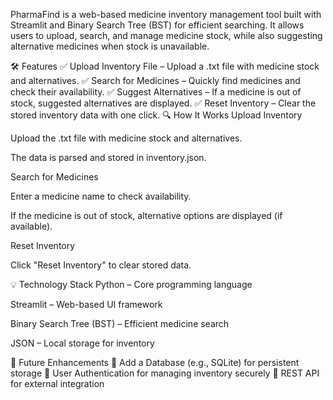 PharmaFind is a web-based medicine inventory management tool built with Streamlit and Binary Search Tree (BST) for efficient searching. It allows users to upload, search, and manage medicine stock, while also suggesting alternative medicines when stock is unavailable.

🛠 Features
✅ Upload Inventory File – Upload a .txt file with medicine stock and alternatives.
 ✅ Search for Medicines – Quickly find medicines and check their availability.
 ✅ Suggest Alternatives – If a medicine is out of stock, suggested alternatives are displayed.
 ✅ Reset Inventory – Clear the stored inventory data with one click.
🔍 How It Works
Upload Inventory


Upload the .txt file with medicine stock and alternatives.


The data is parsed and stored in inventory.json.


Search for Medicines


Enter a medicine name to check availability.


If the medicine is out of stock, alternative options are displayed (if available).


Reset Inventory


Click "Reset Inventory" to clear stored data.



💡 Technology Stack
Python – Core programming language


Streamlit – Web-based UI framework


Binary Search Tree (BST) – Efficient medicine search


JSON – Local storage for inventory



🚀 Future Enhancements
🔹 Add a Database (e.g., SQLite) for persistent storage
 🔹 User Authentication for managing inventory securely
 🔹 REST API for external integration

